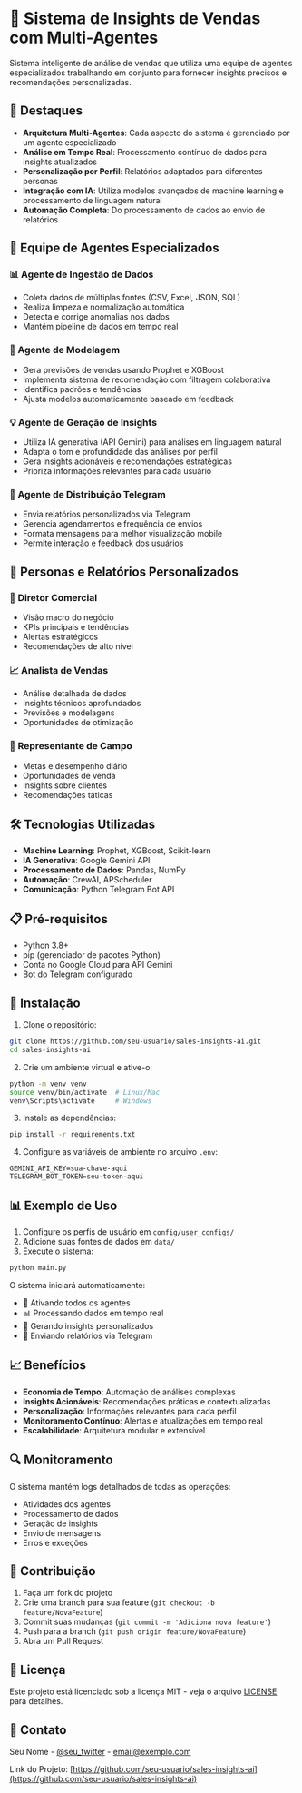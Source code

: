 # 🤖 Sistema de Insights de Vendas com Multi-Agentes

Sistema inteligente de análise de vendas que utiliza uma equipe de agentes especializados trabalhando em conjunto para fornecer insights precisos e recomendações personalizadas.

## 🌟 Destaques

- **Arquitetura Multi-Agentes**: Cada aspecto do sistema é gerenciado por um agente especializado
- **Análise em Tempo Real**: Processamento contínuo de dados para insights atualizados
- **Personalização por Perfil**: Relatórios adaptados para diferentes personas
- **Integração com IA**: Utiliza modelos avançados de machine learning e processamento de linguagem natural
- **Automação Completa**: Do processamento de dados ao envio de relatórios

## 👥 Equipe de Agentes Especializados

### 📊 Agente de Ingestão de Dados
- Coleta dados de múltiplas fontes (CSV, Excel, JSON, SQL)
- Realiza limpeza e normalização automática
- Detecta e corrige anomalias nos dados
- Mantém pipeline de dados em tempo real

### 🧠 Agente de Modelagem
- Gera previsões de vendas usando Prophet e XGBoost
- Implementa sistema de recomendação com filtragem colaborativa
- Identifica padrões e tendências
- Ajusta modelos automaticamente baseado em feedback

### 💡 Agente de Geração de Insights
- Utiliza IA generativa (API Gemini) para análises em linguagem natural
- Adapta o tom e profundidade das análises por perfil
- Gera insights acionáveis e recomendações estratégicas
- Prioriza informações relevantes para cada usuário

### 📱 Agente de Distribuição Telegram
- Envia relatórios personalizados via Telegram
- Gerencia agendamentos e frequência de envios
- Formata mensagens para melhor visualização mobile
- Permite interação e feedback dos usuários

## 🎯 Personas e Relatórios Personalizados

### 👔 Diretor Comercial
- Visão macro do negócio
- KPIs principais e tendências
- Alertas estratégicos
- Recomendações de alto nível

### 📈 Analista de Vendas
- Análise detalhada de dados
- Insights técnicos aprofundados
- Previsões e modelagens
- Oportunidades de otimização

### 🚀 Representante de Campo
- Metas e desempenho diário
- Oportunidades de venda
- Insights sobre clientes
- Recomendações táticas

## 🛠️ Tecnologias Utilizadas

- **Machine Learning**: Prophet, XGBoost, Scikit-learn
- **IA Generativa**: Google Gemini API
- **Processamento de Dados**: Pandas, NumPy
- **Automação**: CrewAI, APScheduler
- **Comunicação**: Python Telegram Bot API

## 📋 Pré-requisitos

- Python 3.8+
- pip (gerenciador de pacotes Python)
- Conta no Google Cloud para API Gemini
- Bot do Telegram configurado

## 🔧 Instalação

1. Clone o repositório:
```bash
git clone https://github.com/seu-usuario/sales-insights-ai.git
cd sales-insights-ai
```

2. Crie um ambiente virtual e ative-o:
```bash
python -m venv venv
source venv/bin/activate  # Linux/Mac
venv\Scripts\activate     # Windows
```

3. Instale as dependências:
```bash
pip install -r requirements.txt
```

4. Configure as variáveis de ambiente no arquivo `.env`:
```
GEMINI_API_KEY=sua-chave-aqui
TELEGRAM_BOT_TOKEN=seu-token-aqui
```

## 📊 Exemplo de Uso

1. Configure os perfis de usuário em `config/user_configs/`
2. Adicione suas fontes de dados em `data/`
3. Execute o sistema:
```bash
python main.py
```

O sistema iniciará automaticamente:
- 🤖 Ativando todos os agentes
- 📊 Processando dados em tempo real
- 🧠 Gerando insights personalizados
- 📱 Enviando relatórios via Telegram

## 📈 Benefícios

- **Economia de Tempo**: Automação de análises complexas
- **Insights Acionáveis**: Recomendações práticas e contextualizadas
- **Personalização**: Informações relevantes para cada perfil
- **Monitoramento Contínuo**: Alertas e atualizações em tempo real
- **Escalabilidade**: Arquitetura modular e extensível

## 🔍 Monitoramento

O sistema mantém logs detalhados de todas as operações:
- Atividades dos agentes
- Processamento de dados
- Geração de insights
- Envio de mensagens
- Erros e exceções

## 🤝 Contribuição

1. Faça um fork do projeto
2. Crie uma branch para sua feature (`git checkout -b feature/NovaFeature`)
3. Commit suas mudanças (`git commit -m 'Adiciona nova feature'`)
4. Push para a branch (`git push origin feature/NovaFeature`)
5. Abra um Pull Request

## 📄 Licença

Este projeto está licenciado sob a licença MIT - veja o arquivo [LICENSE](LICENSE) para detalhes.

## 📧 Contato

Seu Nome - [@seu_twitter](https://twitter.com/seu_twitter) - email@exemplo.com

Link do Projeto: [https://github.com/seu-usuario/sales-insights-ai](https://github.com/seu-usuario/sales-insights-ai) 